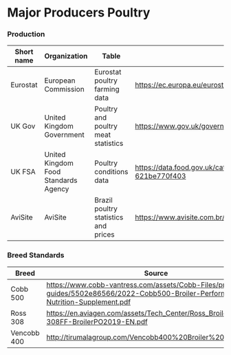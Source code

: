 # Major Producers Poultry

<h3>Production</h3>

|Short name | Organization | Table | URL | Date accessed |
|---|---|---|---|---|
| Eurostat | European Commission | Eurostat poultry farming data | https://ec.europa.eu/eurostat/databrowser/view/APRO_EC_POULA__custom_2072358/| Feb. 1, 2022 |
| UK Gov | United Kingdom Government | Poultry and poultry meat statistics | https://www.gov.uk/government/statistics/poultry-and-poultry-meat-statistics | Feb. 7, 2022 |
| UK FSA | United Kingdom Food Standards Agency | Poultry conditions data | https://data.food.gov.uk/catalog/datasets/1e9ea9dc-b117-40f0-bfe4-621be770f403 | Mar. 2, 2022 |
| AviSite | AviSite | Brazil poultry statistics and prices | https://www.avisite.com.br/estatisticas-precos/ | Feb. 22, 2022 |


<h3>Breed Standards</h3>

| Breed | Source |
|---|---|
Cobb 500 | https://www.cobb-vantress.com/assets/Cobb-Files/product-guides/5502e86566/2022-Cobb500-Broiler-Performance-Nutrition-Supplement.pdf
Ross 308 | https://en.aviagen.com/assets/Tech_Center/Ross_Broiler/Ross308-308FF-BroilerPO2019-EN.pdf
Vencobb 400 | http://tirumalagroup.com/Vencobb400%20Broiler%20manual.pdf
